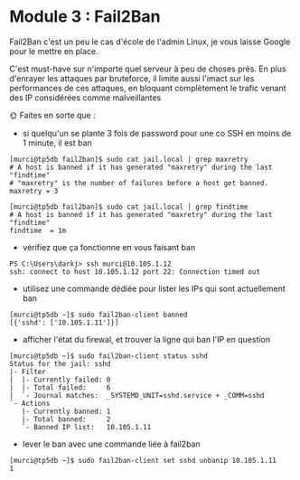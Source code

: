 # Module 3 : Fail2Ban

Fail2Ban c'est un peu le cas d'école de l'admin Linux, je vous laisse Google pour le mettre en place.

C'est must-have sur n'importe quel serveur à peu de choses près. En plus d'enrayer les attaques par bruteforce, il limite aussi l'imact sur les performances de ces attaques, en bloquant complètement le trafic venant des IP considérées comme malveillantes

🌞 Faites en sorte que :

- si quelqu'un se plante 3 fois de password pour une co SSH en moins de 1 minute, il est ban
```
[murci@tp5db fail2ban]$ sudo cat jail.local | grep maxretry
# A host is banned if it has generated "maxretry" during the last "findtime"
# "maxretry" is the number of failures before a host get banned.
maxretry = 3

[murci@tp5db fail2ban]$ sudo cat jail.local | grep findtime
# A host is banned if it has generated "maxretry" during the last "findtime"
findtime  = 1m
```
- vérifiez que ça fonctionne en vous faisant ban

```
PS C:\Users\darkj> ssh murci@10.105.1.12
ssh: connect to host 10.105.1.12 port 22: Connection timed out
```
- utilisez une commande dédiée pour lister les IPs qui sont actuellement ban

```
[murci@tp5db ~]$ sudo fail2ban-client banned
[{'sshd': ['10.105.1.11']}]
```

- afficher l'état du firewal, et trouver la ligne qui ban l'IP en question

```
[murci@tp5db ~]$ sudo fail2ban-client status sshd
Status for the jail: sshd
|- Filter
|  |- Currently failed: 0
|  |- Total failed:     6
|  `- Journal matches:  _SYSTEMD_UNIT=sshd.service + _COMM=sshd
`- Actions
   |- Currently banned: 1
   |- Total banned:     2
   `- Banned IP list:   10.105.1.11
```

- lever le ban avec une commande liée à fail2ban

```
[murci@tp5db ~]$ sudo fail2ban-client set sshd unbanip 10.105.1.11
1
```